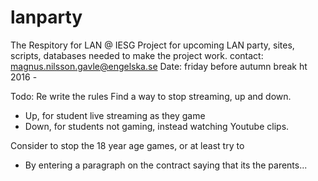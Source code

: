 # lanparty
The Respitory for LAN @ IESG
Project for upcoming LAN party, sites, scripts, databases needed to make the project work.
contact: magnus.nilsson.gavle@engelska.se
Date: friday before autumn break ht 2016 - 

Todo:
Re write the rules
Find a way to stop streaming, up and down.
 - Up, for student live streaming as they game
 - Down, for students not gaming, instead watching Youtube clips.

Consider to stop the 18 year age games, or at least try to
- By entering a paragraph on the contract saying that its the parents... 
